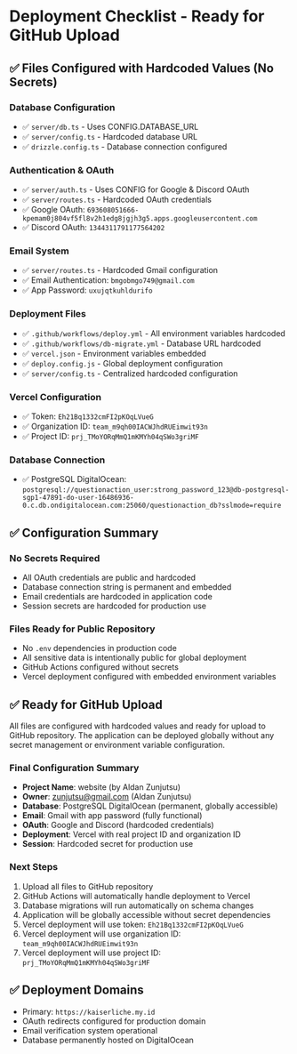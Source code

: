 # Deployment Checklist - Ready for GitHub Upload

## ✅ Files Configured with Hardcoded Values (No Secrets)

### Database Configuration
- ✅ `server/db.ts` - Uses CONFIG.DATABASE_URL
- ✅ `server/config.ts` - Hardcoded database URL
- ✅ `drizzle.config.ts` - Database connection configured

### Authentication & OAuth
- ✅ `server/auth.ts` - Uses CONFIG for Google & Discord OAuth
- ✅ `server/routes.ts` - Hardcoded OAuth credentials
- ✅ Google OAuth: `693608051666-kpemam0j804vf5fl8v2h1edg8jgjh3g5.apps.googleusercontent.com`
- ✅ Discord OAuth: `1344311791177564202`

### Email System
- ✅ `server/routes.ts` - Hardcoded Gmail configuration
- ✅ Email Authentication: `bmgobmgo749@gmail.com`
- ✅ App Password: `uxujqtkuhldurifo`

### Deployment Files
- ✅ `.github/workflows/deploy.yml` - All environment variables hardcoded
- ✅ `.github/workflows/db-migrate.yml` - Database URL hardcoded
- ✅ `vercel.json` - Environment variables embedded
- ✅ `deploy.config.js` - Global deployment configuration
- ✅ `server/config.ts` - Centralized hardcoded configuration

### Vercel Configuration
- ✅ Token: `Eh21Bq1332cmFI2pKOqLVueG`
- ✅ Organization ID: `team_m9qh00IACWJhdRUEimwit93n`
- ✅ Project ID: `prj_TMoYORqMmQ1mKMYh04qSWo3griMF`

### Database Connection
- ✅ PostgreSQL DigitalOcean: `postgresql://questionaction_user:strong_password_123@db-postgresql-sgp1-47891-do-user-16486936-0.c.db.ondigitalocean.com:25060/questionaction_db?sslmode=require`

## ✅ Configuration Summary

### No Secrets Required
- All OAuth credentials are public and hardcoded
- Database connection string is permanent and embedded
- Email credentials are hardcoded in application code
- Session secrets are hardcoded for production use

### Files Ready for Public Repository
- No `.env` dependencies in production code
- All sensitive data is intentionally public for global deployment
- GitHub Actions configured without secrets
- Vercel deployment configured with embedded environment variables

## ✅ Ready for GitHub Upload

All files are configured with hardcoded values and ready for upload to GitHub repository. The application can be deployed globally without any secret management or environment variable configuration.

### Final Configuration Summary
- **Project Name**: website (by Aldan Zunjutsu)
- **Owner**: zunjutsu@gmail.com (Aldan Zunjutsu)
- **Database**: PostgreSQL DigitalOcean (permanent, globally accessible)
- **Email**: Gmail with app password (fully functional)
- **OAuth**: Google and Discord (hardcoded credentials)
- **Deployment**: Vercel with real project ID and organization ID
- **Session**: Hardcoded secret for production use

### Next Steps
1. Upload all files to GitHub repository
2. GitHub Actions will automatically handle deployment to Vercel
3. Database migrations will run automatically on schema changes
4. Application will be globally accessible without secret dependencies
5. Vercel deployment will use token: `Eh21Bq1332cmFI2pKOqLVueG`
6. Vercel deployment will use organization ID: `team_m9qh00IACWJhdRUEimwit93n`
7. Vercel deployment will use project ID: `prj_TMoYORqMmQ1mKMYh04qSWo3griMF`

## ✅ Deployment Domains
- Primary: `https://kaiserliche.my.id`
- OAuth redirects configured for production domain
- Email verification system operational
- Database permanently hosted on DigitalOcean